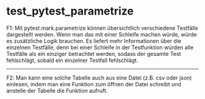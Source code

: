 # test_pytest_parametrize

F1: Mit pytest.mark.parametrize können übersichtlich verschiedene Testfälle dargestellt werden. Wenn man das mit einer Schleife machen würde, würde es zusätzliche Logik brauchen. Es liefert mehr Informationen über die einzelnen Testfälle, denn bei einer Schleife in der Testfunktion würden alle Testfälle als ein einziger betrachtet werden, sodass der gesamte Test fehlschlägt, sobald ein einzelner Testfall fehlschlägt.

---

F2: Man kann eine solche Tabelle auch aus eine Datei (z.B. csv oder json) einlesen, indem man eine Funktion zum öffnen der Datei schreibt und anstelle der Tabelle die Funktion aufruft.
